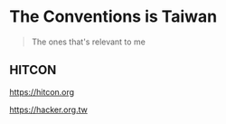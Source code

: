 # The Conventions is Taiwan
> The ones that's relevant to me

## HITCON
https://hitcon.org

https://hacker.org.tw
